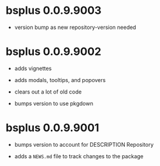 # bsplus 0.0.9.9003

* version bump as new repository-version needed

# bsplus 0.0.9.9002

* adds vignettes

* adds modals, tooltips, and popovers

* clears out a lot of old code

* bumps version to use pkgdown

# bsplus 0.0.9.9001

* bumps version to account for DESCRIPTION Repository

* adds a `NEWS.md` file to track changes to the package



